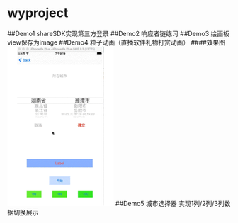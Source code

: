 # wyproject
##Demo1 shareSDK实现第三方登录
##Demo2 响应者链练习
##Demo3 绘画板 view保存为image
##Demo4 粒子动画（直播软件礼物打赏动画）
####效果图
![image](https://github.com/lwy121810/wyproject/blob/master/Image/城市选择.gif)
##Demo5 城市选择器 实现1列/2列/3列数据切换展示
